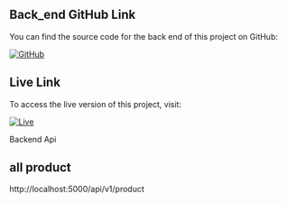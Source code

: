 ## Back_end GitHub Link

You can find the source code for the back end of this project on GitHub:

[![GitHub](https://img.shields.io/badge/GitHub-Source%20Code-brightgreen)](https://github.com/mr7aali/star-tech-back_end)

## Live Link

To access the live version of this project, visit:

[![Live](https://img.shields.io/badge/Live%20Link-Visit%20Website-blue)](https://star-tech.vercel.app/)

Backend Api

## all product

http://localhost:5000/api/v1/product
